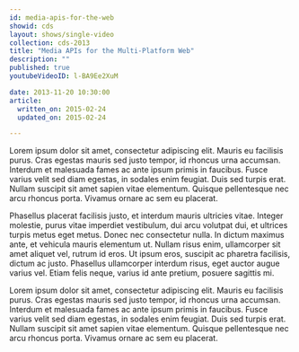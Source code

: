 ```yaml
---
id: media-apis-for-the-web
showid: cds
layout: shows/single-video
collection: cds-2013
title: "Media APIs for the Multi-Platform Web"
description: ""
published: true
youtubeVideoID: l-BA9Ee2XuM

date: 2013-11-20 10:30:00
article:
  written_on: 2015-02-24
  updated_on: 2015-02-24

---
```


Lorem ipsum dolor sit amet, consectetur adipiscing elit. Mauris eu facilisis purus. Cras egestas mauris sed justo tempor, id rhoncus urna accumsan. Interdum et malesuada fames ac ante ipsum primis in faucibus. Fusce varius velit sed diam egestas, in sodales enim feugiat. Duis sed turpis erat. Nullam suscipit sit amet sapien vitae elementum. Quisque pellentesque nec arcu rhoncus porta. Vivamus ornare ac sem eu placerat.

Phasellus placerat facilisis justo, et interdum mauris ultricies vitae. Integer molestie, purus vitae imperdiet vestibulum, dui arcu volutpat dui, et ultrices turpis metus eget metus. Donec nec consectetur nulla. In dictum maximus ante, et vehicula mauris elementum ut. Nullam risus enim, ullamcorper sit amet aliquet vel, rutrum id eros. Ut ipsum eros, suscipit ac pharetra facilisis, dictum ac justo. Phasellus ullamcorper interdum risus, eget auctor augue varius vel. Etiam felis neque, varius id ante pretium, posuere sagittis mi.

Lorem ipsum dolor sit amet, consectetur adipiscing elit. Mauris eu facilisis purus. Cras egestas mauris sed justo tempor, id rhoncus urna accumsan. Interdum et malesuada fames ac ante ipsum primis in faucibus. Fusce varius velit sed diam egestas, in sodales enim feugiat. Duis sed turpis erat. Nullam suscipit sit amet sapien vitae elementum. Quisque pellentesque nec arcu rhoncus porta. Vivamus ornare ac sem eu placerat.
